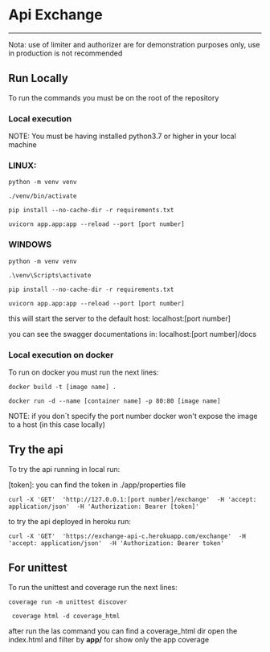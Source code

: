 # Api Exchange
***

Nota: use of limiter and authorizer are for demonstration purposes only, use in production is not recommended 

## Run Locally
To run the commands you must be on the root of the repository


### Local execution
NOTE: You must be having installed python3.7 or higher in your local machine
### LINUX:
``python -m venv venv``

``./venv/bin/activate``

``pip install --no-cache-dir -r requirements.txt``

``uvicorn app.app:app --reload --port [port number]``
### WINDOWS
``python -m venv venv``

``.\venv\Scripts\activate``

``pip install --no-cache-dir -r requirements.txt``

``uvicorn app.app:app --reload --port [port number]``

this will start the server to the default host: localhost:[port number]

you can see the swagger documentations in: localhost:[port number]/docs

### Local execution on docker

To run on docker you must run the next lines:

``docker build -t [image name] .``

``docker run -d --name [container name] -p 80:80 [image name]``


NOTE: if you don´t specify the port number docker won't expose the image to a host (in this case locally)


## Try the api

To try the api running in local run:

[token]: you can find the token in ./app/properties file

``
curl -X 'GET' 
  'http://127.0.0.1:[port number]/exchange' 
  -H 'accept: application/json' 
  -H 'Authorization: Bearer [token]'
``

to try the api deployed in heroku run:

``
curl -X 'GET' 
  'https://exchange-api-c.herokuapp.com/exchange' 
  -H 'accept: application/json' 
  -H 'Authorization: Bearer token'
``


## For unittest
To run the unittest and coverage run the next lines:

``coverage run -m unittest discover``

`` coverage html -d coverage_html``

after run the las command you can find a coverage_html dir open the index.html and filter by **app/** for show only the app coverage 

